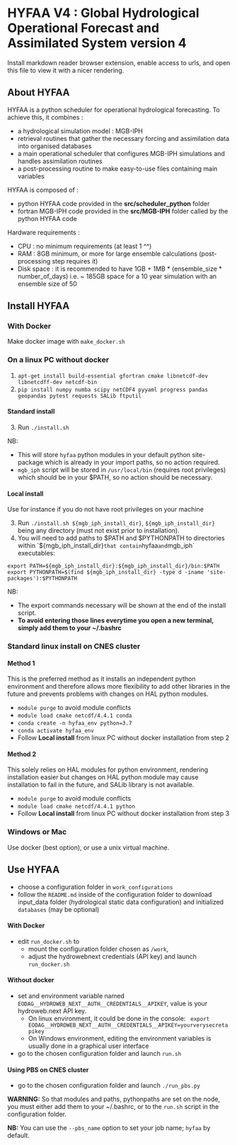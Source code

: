 
# HYFAA V4 : Global Hydrological Operational Forecast and Assimilated System version 4

Install markdown reader browser extension, enable access to urls, and open this file to view it with a nicer rendering.

## About HYFAA

HYFAA is a python scheduler for operational hydrological forecasting. To achieve this, it combines :
- a hydrological simulation model : MGB-IPH
- retrieval routines that gather the necessary forcing and assimilation data into organised databases
- a main operational scheduler that configures MGB-IPH simulations and handles assimilation routines
- a post-processing routine to make easy-to-use files containing main variables

HYFAA is composed of :
- python HYFAA code provided in the __src/scheduler_python__ folder
- fortran MGB-IPH code provided in the __src/MGB-IPH__ folder called by the python HYFAA code

Hardware requirements :
- CPU : no minimum requirements (at least 1 ^^)
- RAM : 8GB minimum, or more for large ensemble calculations (post-processing step requires it)
- Disk space : it is recommended to have 1GB + 1MB * (ensemble_size * number_of_days) i.e. ~ 185GB space for a 10 year simulation with an ensemble size of 50



## Install HYFAA

### With Docker

Make docker image with `make_docker.sh`

### On a linux PC without docker

1. `apt-get install build-essential gfortran cmake libnetcdf-dev libnetcdff-dev netcdf-bin`
2. `pip install numpy numba scipy netCDF4 pyyaml progress pandas geopandas pytest requests SALib ftputil`

#### Standard install

3. Run `./install.sh`

NB:
- This will store `hyfaa` python modules in your default python site-package which is already in your import paths, so no action required.
- `mgb_iph` script will be stored in `/usr/local/bin` (requires root privileges) which should be in your $PATH, so no action should be necessary.

#### Local install
Use for instance if you do not have root privileges on your machine

3. Run `./install.sh ${mgb_iph_install_dir}`, `${mgb_iph_install_dir}` being any directory (must not exist prior to installation).
4. You will need to add paths to $PATH and $PYTHONPATH to directories within `${mgb_iph_install_dir}` that contain `hyfaa` and `mgb_iph` executables:
```
export PATH=${mgb_iph_install_dir}:${mgb_iph_install_dir}/bin:$PATH
export PYTHONPATH=$(find ${mgb_iph_install_dir} -type d -iname 'site-packages'):$PYTHONPATH
```

NB:
- The export commands necessary will be shown at the end of the install script.
- __To avoid entering those lines everytime you open a new terminal, simply add them to your ~/.bashrc__

### Standard linux install on CNES cluster

#### Method 1
This is the preferred method as it installs an independent python environment and therefore allows more flexibility to add other libraries in the future and prevents problems with changes on HAL python modules.
- `module purge` to avoid module conflicts
- `module load cmake netcdf/4.4.1 conda`
- `conda create -n hyfaa_env python=3.7`
- `conda activate hyfaa_env`
- Follow __Local install__ from linux PC without docker installation from step 2

#### Method 2
This solely relies on HAL modules for python environment, rendering installation easier but changes on HAL python module may cause installation to fail in the future, and SALib library is not available.

- `module purge` to avoid module conflicts
- `module load cmake netcdf/4.4.1 python`
- Follow __Local install__ from linux PC without docker installation from step 3


### Windows or Mac

Use docker (best option), or use a unix virtual machine.


## Use HYFAA

- choose a configuration folder in `work_configurations`
- follow the `README.md` inside of the configuration folder to download input_data folder (hydrological static data configuration) and initialized `databases` (may be optional)


#### With Docker

- edit `run_docker.sh` to
  - mount the configuration folder chosen as `/work`,
  - adjust the hydrowebnext credentials (API key)
and launch `run_docker.sh`

#### Without docker

- set and environment variable named `EODAG__HYDROWEB_NEXT__AUTH__CREDENTIALS__APIKEY`, value is your hydroweb.next API key. 
  - On linux environment, it could be done in the console: ` export EODAG__HYDROWEB_NEXT__AUTH__CREDENTIALS__APIKEY=yourverysecretapikey`
  - On Windows environment, editing the environment variables is usually done in a graphical user interface
- go to the chosen configuration folder and launch `run.sh`

#### Using PBS on CNES cluster

- go to the chosen configuration folder and launch `./run_pbs.py`

__WARNING:__ So that modules and paths, pythonpaths are set on the node, you must either add them to your ~/.bashrc, or to the `run.sh` script in the configuration folder.

__NB:__ You can use the `--pbs_name` option to set your job name; `hyfaa` by default.
